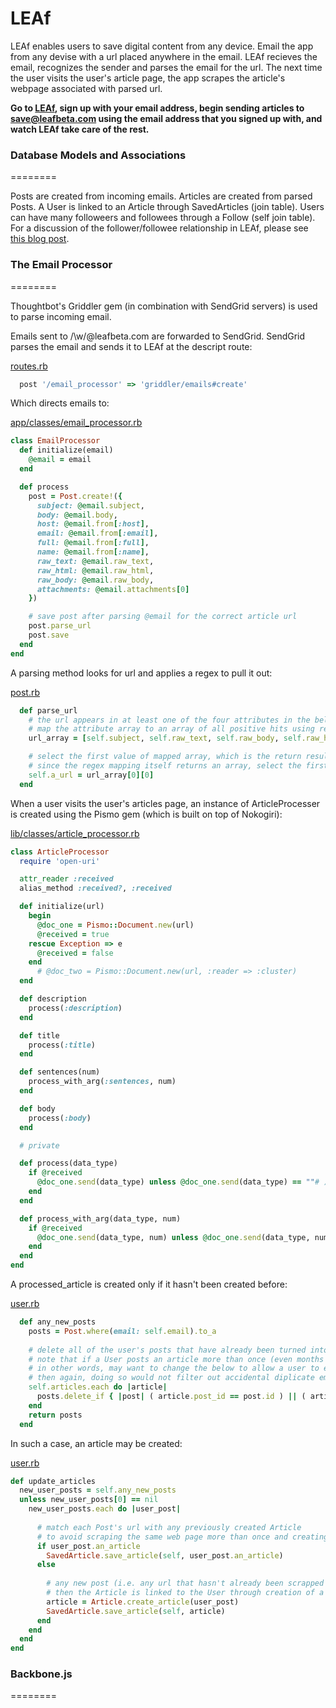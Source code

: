 LEAf
===================

LEAf enables users to save digital content from any device. Email the app from any devise with a url placed anywhere in the email. LEAf recieves the email, recognizes the sender and parses the email for the url. The next time the user visits the user's article page, the app scrapes the article's webpage associated with parsed url.

**Go to [LEAf](http://http://leafbeta.herokuapp.com/), sign up with your email address, begin sending articles to save@leafbeta.com using the email address that you signed up with, and watch LEAf take care of the rest.**

### Database Models and Associations
========

Posts are created from incoming emails. Articles are created from parsed Posts. A User is linked to an Article through SavedArticles (join table). Users can have many followeers and followees through a Follow (self join table). For a discussion of the follower/followee relationship in LEAf, please see
[this blog post](http://medium.com/@jbmilgrom/active-record-many-to-many-self-join-table-e0992c27c1e).

### The Email Processor
========

Thoughtbot's Griddler gem (in combination with SendGrid servers) is used to parse incoming email.

Emails sent to /\w/@leafbeta.com are forwarded to SendGrid. SendGrid parses the email and sends it to LEAf at the descript route:

[routes.rb](http://github.com/jbmilgrom/LEAf/blob/master/config/routes.rb)

```ruby
  post '/email_processor' => 'griddler/emails#create'
```


Which directs emails to:
 
[app/classes/email_processor.rb](http://github.com/jbmilgrom/LEAf/blob/master/app/classes/email_processor.rb)

  ```ruby
  class EmailProcessor
    def initialize(email)
      @email = email
    end

    def process
      post = Post.create!({ 
        subject: @email.subject,
        body: @email.body, 
        host: @email.from[:host],
        email: @email.from[:email],
        full: @email.from[:full],
        name: @email.from[:name],
        raw_text: @email.raw_text,
        raw_html: @email.raw_html,
        raw_body: @email.raw_body,
        attachments: @email.attachments[0]
      })

      # save post after parsing @email for the correct article url
      post.parse_url
      post.save
    end
  end
  ```

A parsing method looks for url and applies a regex to pull it out: 

[post.rb](http://github.com/jbmilgrom/LEAf/blob/master/app/models/post.rb)
  	
```ruby
  def parse_url
    # the url appears in at least one of the four attributes in the below array
    # map the attribute array to an array of all positive hits using regex expression
    url_array = [self.subject, self.raw_text, self.raw_body, self.raw_html].map { |raw_data| /(http:\/\/[\w._?=\-&\/]+)/.match(raw_data) }.compact

    # select the first value of mapped array, which is the return result of the regex matching
    # since the regex mapping itself returns an array, select the first value thereof as well
    self.a_url = url_array[0][0]  
  end
```
 

When a user visits the user's articles page, an instance of ArticleProcesser is created using the Pismo gem (which is built on top of Nokogiri):

[lib/classes/article_processor.rb](http://github.com/jbmilgrom/LEAf/blob/master/lib/classes/article_processor.rb)

```ruby
class ArticleProcessor
  require 'open-uri'

  attr_reader :received
  alias_method :received?, :received

  def initialize(url)
    begin
      @doc_one = Pismo::Document.new(url)
      @received = true
    rescue Exception => e
      @received = false
    end
      # @doc_two = Pismo::Document.new(url, :reader => :cluster)
  end	

  def description
    process(:description)
  end

  def title
    process(:title)
  end

  def sentences(num)
    process_with_arg(:sentences, num)
  end

  def body
    process(:body)
  end

  # private

  def process(data_type)
    if @received
      @doc_one.send(data_type) unless @doc_one.send(data_type) == ""# ) || ( @doc_two.send(data_type) unless @doc_two.send(data_type) == "" )
    end
  end

  def process_with_arg(data_type, num)
    if @received 
      @doc_one.send(data_type, num) unless @doc_one.send(data_type, num) == "" #) || ( @doc_two.send(data_type, num) unless @doc_two.send(data_type, num) == "" )
    end
  end
end
```

A processed_article is created only if it hasn't been created before: 

[user.rb](http://github.com/jbmilgrom/LEAf/blob/master/app/models/user.rb)

```ruby
  def any_new_posts
    posts = Post.where(email: self.email).to_a
    
    # delete all of the user's posts that have already been turned into Articles and linked to the User (through a SavedArticle)
    # note that if a User posts an article more than once (even months apart), such post will not be sent to  update_articles, and no additional SavedArticle will be created
    # in other words, may want to change the below to allow a user to email himself an article more than once
    # then again, doing so would not filter out accidental diplicate emails/posts
    self.articles.each do |article|
      posts.delete_if { |post| ( article.post_id == post.id ) || ( article.a_url == post.a_url ) }
    end
    return posts
  end
```

In such a case, an article may be created:

[user.rb](http://github.com/jbmilgrom/LEAf/blob/master/app/models/user.rb)

```ruby
def update_articles
  new_user_posts = self.any_new_posts
  unless new_user_posts[0] == nil
    new_user_posts.each do |user_post|
      
      # match each Post's url with any previously created Article
      # to avoid scraping the same web page more than once and creating duplicate Articles
      if user_post.an_article
        SavedArticle.save_article(self, user_post.an_article)
      else
        
        # any new post (i.e. any url that hasn't already been scrapped and turning into an Article) is turned into an Article (through Pismo processing)
        # then the Article is linked to the User through creation of a SavedArticle
        article = Article.create_article(user_post)
        SavedArticle.save_article(self, article) 
      end
    end
  end
end
```
### Backbone.js
========

